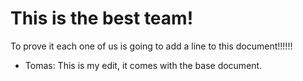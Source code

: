 

# This is the best team!
To prove it each one of us is going to add a line to this document!!!!!!

- Tomas: This is my edit, it comes with the base document.
